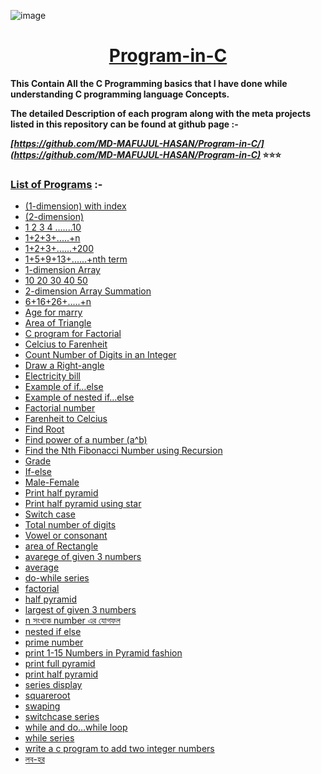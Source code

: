 
![image](https://user-images.githubusercontent.com/128472454/226607075-98e4c7be-263e-46ad-a7bc-1bfa8c3b0591.jpg)
<div Align="center"><h1> <a href="https://github.com/MD-MAFUJUL-HASAN/C Programming Language">Program-in-C</a></h1></div>
  
**This Contain All the C Programming basics that I have done while understanding C programming language Concepts.**

**The detailed Description of each program along with the meta projects listed in this repository can be found at github page :-**

**_[https://github.com/MD-MAFUJUL-HASAN/Program-in-C/](https://github.com/MD-MAFUJUL-HASAN/Program-in-C)_ ⭐⭐⭐**

### [List of Programs](https://github.com/MD-MAFUJUL-HASAN/Program-in-C) :-
* [(1-dimension) with index](https://github.com/MD-MAFUJUL-HASAN/Program-in-C/blob/add-code-of-conduct-1/(1-dimension)%20with%20index.c)
* [(2-dimension)](https://github.com/MD-MAFUJUL-HASAN/Program-in-C/blob/add-code-of-conduct-1/(2-dimension.c))
* [1 2 3 4 .......10](https://github.com/MD-MAFUJUL-HASAN/Program-in-C/blob/add-code-of-conduct-1/1%202%203%204%20.......10.c)
* [1+2+3+.....+n](https://github.com/MD-MAFUJUL-HASAN/Program-in-C/blob/add-code-of-conduct-1/1%2B2%2B3%2B.....%2Bn.c)
* [1+2+3+......+200](https://github.com/MD-MAFUJUL-HASAN/Program-in-C/blob/add-code-of-conduct-1/1%2B2%2B3%2B......%2B200.c)
* [1+5+9+13+......+nth term](https://github.com/MD-MAFUJUL-HASAN/Program-in-C/blob/add-code-of-conduct-1/1%2B5%2B9%2B13%2B......%2Bnth%20term.c)
* [1-dimension Array](https://github.com/MD-MAFUJUL-HASAN/Program-in-C/blob/add-code-of-conduct-1/1-dimension%20Array.c)
* [10 20 30 40 50](https://github.com/MD-MAFUJUL-HASAN/Program-in-C/blob/add-code-of-conduct-1/10%2020%2030%2040%2050.c)
* [2-dimension Array Summation](https://github.com/MD-MAFUJUL-HASAN/Program-in-C/blob/add-code-of-conduct-1/2-dimension%20Array%20Summation.c)
* [6+16+26+.....+n](https://github.com/MD-MAFUJUL-HASAN/Program-in-C/blob/add-code-of-conduct-1/6%2B16%2B26%2B.....%2Bn.c)
* [Age for marry](https://github.com/MD-MAFUJUL-HASAN/Program-in-C/blob/add-code-of-conduct-1/Age%20for%20marry.c)
* [Area of Triangle](https://github.com/MD-MAFUJUL-HASAN/Program-in-C/blob/add-code-of-conduct-1/Area%20of%20Triangle.c)
* [C program for Factorial](https://github.com/MD-MAFUJUL-HASAN/Program-in-C/blob/add-code-of-conduct-1/C%20program%20for%20Factorial.c)
* [Celcius to Farenheit](https://github.com/MD-MAFUJUL-HASAN/Program-in-C/blob/add-code-of-conduct-1/Celcius%20to%20Farenheit.c)
* [Count Number of Digits in an Integer](https://github.com/MD-MAFUJUL-HASAN/Program-in-C/blob/add-code-of-conduct-1/Count%20Number%20of%20Digits%20in%20an%20Integer.c)
* [Draw a Right-angle](https://github.com/MD-MAFUJUL-HASAN/Program-in-C/blob/add-code-of-conduct-1/Draw%20a%20Right-angle.c)
* [Electricity bill](https://github.com/MD-MAFUJUL-HASAN/Program-in-C/blob/add-code-of-conduct-1/Electricity%20bill.c)
* [Example of if…else](https://github.com/MD-MAFUJUL-HASAN/Program-in-C/blob/add-code-of-conduct-1/Example%20of%20if%E2%80%A6else.c)
* [Example of nested if…else](https://github.com/MD-MAFUJUL-HASAN/Program-in-C/blob/add-code-of-conduct-1/Example%20of%20nested%20if%E2%80%A6else.c)
* [Factorial number](https://github.com/MD-MAFUJUL-HASAN/Program-in-C/blob/add-code-of-conduct-1/Factorial%20number.c)
* [Farenheit to Celcius](https://github.com/MD-MAFUJUL-HASAN/Program-in-C/blob/add-code-of-conduct-1/Farenheit%20to%20Celcius.c)
* [Find Root](https://github.com/MD-MAFUJUL-HASAN/Program-in-C/blob/add-code-of-conduct-1/Find%20Root.c)
* [Find power of a number (a^b)](https://github.com/MD-MAFUJUL-HASAN/Program-in-C/blob/add-code-of-conduct-1/Find%20power%20of%20a%20number%20(a%5Eb).c)
* [Find the Nth Fibonacci Number using Recursion](https://github.com/MD-MAFUJUL-HASAN/Program-in-C/blob/add-code-of-conduct-1/Find%20the%20Nth%20Fibonacci%20Number%20using%20Recursion.c)
* [Grade](https://github.com/MD-MAFUJUL-HASAN/Program-in-C/blob/add-code-of-conduct-1/Grade.c)
* [If-else](https://github.com/MD-MAFUJUL-HASAN/Program-in-C/blob/add-code-of-conduct-1/If-else.c)
* [Male-Female](https://github.com/MD-MAFUJUL-HASAN/Program-in-C/blob/add-code-of-conduct-1/Male-Female.c)
* [Print half pyramid](https://github.com/MD-MAFUJUL-HASAN/Program-in-C/blob/add-code-of-conduct-1/Print%20half%20pyramid.c)
* [Print half pyramid using star](https://github.com/MD-MAFUJUL-HASAN/Program-in-C/blob/add-code-of-conduct-1/Print%20half%20pyramid%20using%20star.c)
* [Switch case](https://github.com/MD-MAFUJUL-HASAN/Program-in-C/blob/add-code-of-conduct-1/Switch%20case.c)
* [Total number of digits](https://github.com/MD-MAFUJUL-HASAN/Program-in-C/blob/add-code-of-conduct-1/Total%20number%20of%20digits.c)
* [Vowel or consonant](https://github.com/MD-MAFUJUL-HASAN/Program-in-C/blob/add-code-of-conduct-1/Vowel%20or%20consonant.c)
* [area of Rectangle](https://github.com/MD-MAFUJUL-HASAN/Program-in-C/blob/add-code-of-conduct-1/area%20of%20Rectangle.c)
* [avarege of given 3 numbers](https://github.com/MD-MAFUJUL-HASAN/Program-in-C/blob/add-code-of-conduct-1/avarege%20of%20given%203%20numbers.c)
* [average](https://github.com/MD-MAFUJUL-HASAN/Program-in-C/blob/add-code-of-conduct-1/average.c)
* [do-while series](https://github.com/MD-MAFUJUL-HASAN/Program-in-C/blob/add-code-of-conduct-1/do-while%20series.c)
* [factorial](https://github.com/MD-MAFUJUL-HASAN/Program-in-C/blob/add-code-of-conduct-1/factorial.c)
* [half pyramid](https://github.com/MD-MAFUJUL-HASAN/Program-in-C/blob/add-code-of-conduct-1/half%20pyramid.c)
* [largest of given 3 numbers](https://github.com/MD-MAFUJUL-HASAN/Program-in-C/blob/add-code-of-conduct-1/largest%20of%20given%203%20numbers.c)
* [n সংখ্যক number এর যোগফল](https://github.com/MD-MAFUJUL-HASAN/Program-in-C/blob/add-code-of-conduct-1/n%20%E0%A6%B8%E0%A6%82%E0%A6%96%E0%A7%8D%E0%A6%AF%E0%A6%95%20number%20%E0%A6%8F%E0%A6%B0%20%E0%A6%AF%E0%A7%8B%E0%A6%97%E0%A6%AB%E0%A6%B2.c)
* [nested if else](https://github.com/MD-MAFUJUL-HASAN/Program-in-C/blob/add-code-of-conduct-1/nested%20if%20else.c)
* [prime number](https://github.com/MD-MAFUJUL-HASAN/Program-in-C/blob/add-code-of-conduct-1/prime%20number/c)
* [print 1-15 Numbers in Pyramid fashion](https://github.com/MD-MAFUJUL-HASAN/Program-in-C/blob/add-code-of-conduct-1/print%201-15%20Numbers%20in%20Pyramid%20fashion.c)
* [print full pyramid](https://github.com/MD-MAFUJUL-HASAN/Program-in-C/blob/add-code-of-conduct-1/print%20full%20pyramid.c)
* [print half pyramid](https://github.com/MD-MAFUJUL-HASAN/Program-in-C/blob/add-code-of-conduct-1/print%20half%20pyramid.c)
* [series display](https://github.com/MD-MAFUJUL-HASAN/Program-in-C/blob/add-code-of-conduct-1/series%20display.c)
* [squareroot](https://github.com/MD-MAFUJUL-HASAN/Program-in-C/blob/add-code-of-conduct-1/squareroot.c)
* [swaping](https://github.com/MD-MAFUJUL-HASAN/Program-in-C/blob/add-code-of-conduct-1/swaping.c)
* [switchcase series](https://github.com/MD-MAFUJUL-HASAN/Program-in-C/blob/add-code-of-conduct-1/switchcase%20series.c)
* [while and do…while loop](https://github.com/MD-MAFUJUL-HASAN/Program-in-C/blob/add-code-of-conduct-1/while%20and%20do%E2%80%A6while%20loop.c)
* [while series](https://github.com/MD-MAFUJUL-HASAN/Program-in-C/blob/add-code-of-conduct-1/while%20series.c)
* [write a c program to add two integer numbers](https://github.com/MD-MAFUJUL-HASAN/Program-in-C/blob/add-code-of-conduct-1/write%20a%20c%20program%20to%20add%20two%20integer%20numbers.c)
* [লব-হর](https://github.com/MD-MAFUJUL-HASAN/Program-in-C/blob/add-code-of-conduct-1/%E0%A6%B2%E0%A6%AC-%E0%A6%B9%E0%A6%B0.c)
